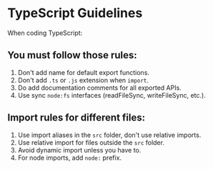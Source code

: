 # TypeScript Guidelines

When coding TypeScript:

## You must follow those rules:

1. Don't add name for default export functions.
2. Don't add `.ts` or `.js` extension when `import`.
3. Do add documentation comments for all exported APIs.
4. Use sync `node:fs` interfaces (readFileSync, writeFileSync, etc.).

## Import rules for different files:

1. Use import aliases in the `src` folder, don't use relative imports.
2. Use relative import for files outside the `src` folder.
3. Avoid dynamic import unless you have to.
4. For node imports, add `node:` prefix.
